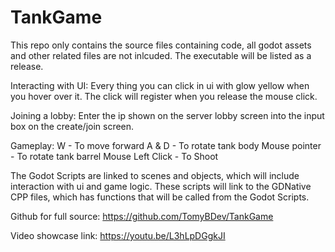 # TankGame

This repo only contains the source files containing code, all godot assets and other related files are not inlcuded. The executable will be listed as a release.

Interacting with UI:
Every thing you can click in ui with glow yellow when you hover over it. The click will register when you release the mouse click.

Joining a lobby:
Enter the ip shown on the server lobby screen into the input box on the create/join screen.

Gameplay:
W - To move forward
A & D - To rotate tank body
Mouse pointer - To rotate tank barrel
Mouse Left Click - To Shoot

The Godot Scripts are linked to scenes and objects, which will include interaction with ui and game logic. These scripts will link to the GDNative CPP files, which has functions that will be called from the Godot Scripts.

Github for full source: https://github.com/TomyBDev/TankGame

Video showcase link: https://youtu.be/L3hLpDGgkJI
